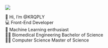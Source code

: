 <a href="https://www.codewars.com/users/KRQPLY"><img src="https://www.codewars.com/users/KRQPLY/badges/small"></a>

👋 Hi, I’m @KRQPLY</br>
💻 Front-End Developer</br>
🦾 Machine Learning enthusiast</br>
👨‍🔬 Biomedical Engineering Bachelor of Science</br>
👨‍💻 Computer Science Master of Science</br>





<!---
KRQPLY/KRQPLY is a ✨ special ✨ repository because its `README.md` (this file) appears on your GitHub profile.
You can click the Preview link to take a look at your changes.
--->
